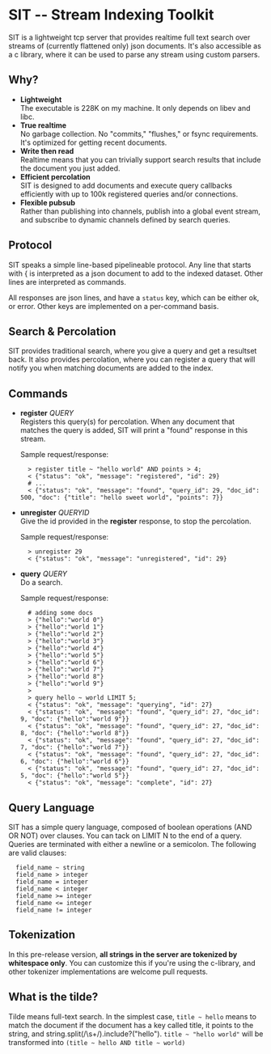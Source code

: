 SIT -- Stream Indexing Toolkit
==============================

SIT is a lightweight tcp server that provides realtime full text search over streams of (currently flattened only) json documents.  It's also accessible as a c library, where it can be used to parse any stream using custom parsers.

Why?
--------

* **Lightweight**    
  The executable is 228K on my machine.  It only depends on libev and libc.
* **True realtime**    
  No garbage collection.  No "commits," "flushes," or fsync requirements.  It's optimized for getting recent documents.
* **Write then read**    
  Realtime means that you can trivially support search results that include the document you just added.
* **Efficient percolation**    
  SIT is designed to add documents and execute query callbacks efficiently with up to 100k registered queries and/or connections.
* **Flexible pubsub**    
  Rather than publishing into channels, publish into a global event stream, and subscribe to dynamic channels defined by search queries.
  
Protocol
--------

SIT speaks a simple line-based pipelineable protocol.  Any line that starts with { is interpreted as a json document to add to the indexed dataset.  Other lines are interpreted as commands.  
  
All responses are json lines, and have a `status` key, which can be either ok, or error.  Other keys are implemented on a per-command basis.
  
Search & Percolation
--------------------

SIT provides traditional search, where you give a query and get a resultset back.  It also provides percolation, where you can register a query that will notify you when matching documents are added to the index.
  
Commands
--------

* **register** _QUERY_    
  Registers this query(s) for percolation.  When any document that matches the query is added, SIT will print a "found" response in this stream.
  
  Sample request/response:    
  
        > register title ~ "hello world" AND points > 4;
        < {"status": "ok", "message": "registered", "id": 29}
        # ...
        < {"status": "ok", "message": "found", "query_id": 29, "doc_id": 500, "doc": {"title": "hello sweet world", "points": 7}}

* **unregister** _QUERYID_    
  Give the id provided in the **register** response, to stop the percolation.

  Sample request/response:    
  
        > unregister 29
        < {"status": "ok", "message": "unregistered", "id": 29}

* **query** _QUERY_    
  Do a search.
  
  Sample request/response:

        # adding some docs
        > {"hello":"world 0"}
        > {"hello":"world 1"}
        > {"hello":"world 2"}
        > {"hello":"world 3"}
        > {"hello":"world 4"}
        > {"hello":"world 5"}
        > {"hello":"world 6"}
        > {"hello":"world 7"}
        > {"hello":"world 8"}
        > {"hello":"world 9"}
        >
        > query hello ~ world LIMIT 5;
        < {"status": "ok", "message": "querying", "id": 27}
        < {"status": "ok", "message": "found", "query_id": 27, "doc_id": 9, "doc": {"hello":"world 9"}}
        < {"status": "ok", "message": "found", "query_id": 27, "doc_id": 8, "doc": {"hello":"world 8"}}
        < {"status": "ok", "message": "found", "query_id": 27, "doc_id": 7, "doc": {"hello":"world 7"}}
        < {"status": "ok", "message": "found", "query_id": 27, "doc_id": 6, "doc": {"hello":"world 6"}}
        < {"status": "ok", "message": "found", "query_id": 27, "doc_id": 5, "doc": {"hello":"world 5"}}
        < {"status": "ok", "message": "complete", "id": 27}

Query Language
--------------

SIT has a simple query language, composed of boolean operations (AND OR NOT) over clauses.  You can tack on LIMIT N to the end of a query.  Queries are terminated with either a newline or a semicolon.  The following are valid clauses:

      field_name ~ string 
      field_name > integer
      field_name = integer
      field_name < integer
      field_name >= integer
      field_name <= integer
      field_name != integer
      
Tokenization
------------

In this pre-release version, **all strings in the server are tokenized by whitespace only**.  You can customize this if you're using the c-library, and other tokenizer implementations are welcome pull requests.

What is the tilde?
------------------

Tilde means full-text search.  In the simplest case, `title ~ hello` means to match the document if the document has a key called title, it points to the string, and string.split(/\s+/).include?("hello").  `title ~ "hello world"` will be transformed into `(title ~ hello AND title ~ world)`